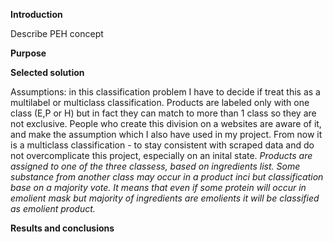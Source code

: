 **Introduction**

Describe PEH concept


 
**Purpose**


**Selected solution**

Assumptions: in this classification problem I have to decide if treat this
as a multilabel or multiclass classification. Products are labeled only with
one class (E,P or H) but in fact they can match to more than 1 class so they are not
exclusive. People who create this division on a websites are aware of it,
and make the assumption which I also have used in my project. From now it is
a multiclass classification - to stay consistent with scraped data and do not
overcomplicate this project, especially on an inital state.
*Products are assigned to one of the three classess, based on ingredients list.
Some substance from another class may occur in a product inci but classification
base on a majority vote. It means that even if some protein will occur in emolient
mask but majority of ingredients are emolients it will be classified as
emolient product.*


**Results and conclusions**